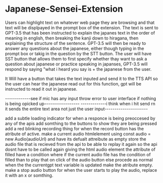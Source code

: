 # Japanese-Sensei-Extension
Users can highlight text on whatever web page they are browsing and that text will be displpayed in the prompt box of the extension.
The text is sent to GPT-3.5 that has been instructed to explain the japanes text in the order of meaning in english, then breaking the kanji down to hiragana,
then explaining the structure of the sentence. 
GPT-3.5 will then be ready to answer any questions about the japanese, either though typing in the prompt box or takig in the question by the STT button.
The user will have SST button that allows them to first specify whether thay want to ask a question about japanese or practice speaking in japanses,
GPT-3.5 will respond by saying "what i heard you say is + the japanese from the user. 



It Will have a button that takes the text inputed and send it to the TTS API so the user can hear the japanese read out
for this function, gpt will be instructed to read it out in japanese.

-------------see if mic has any input throw error to user interface if nothing is being opicked up------------------
-------------i think when i hit send rn it sends the entire text area not just the user input----------------------


add a subtle loading indicator for when a responce is being preoccesed by any of the apis
add somthing to the buttons to show they are being pressed
add a red blinking recording thing for when the record button has the atribute of active.
make a current audio htmlelement using const audio = new Audio(audioUrl) and have its defualt attreibute as empty
store the audio file that is recieved from the api to be able to replay it again so the api dosnt have to be called again giving the html audio element the attribute of filled
have a  condition where if the current audio file has the condition of filled than to play that on click of the audio button else procede as normal
when the the currentgpt text variable is updated make the atribute empty.
make a stop audio button for when the user starts to play the audio, replace it with an  x or somthing. 
